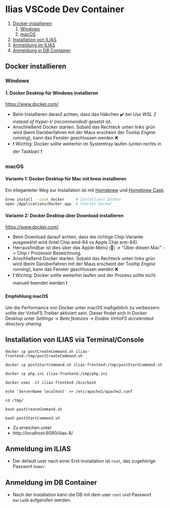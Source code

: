 # Ilias VSCode Dev Container

1. [Docker installieren](#docker-installieren)
    1. [Windows](#windows-docker)
    2. [macOS](#macos-docker)
2. [Installation von ILIAS](#ilias)
3. [Anmeldung im ILIAS](#iliasuser)
4. [Anmeldung in DB Container](#dbuser)

## Docker installieren <a name="docker-installieren"></a>

### Windows <a name="windows-docker">
#### 1. Docker Desktop für Windows installieren
https://www.docker.com/
* Beim Installieren darauf achten, dass das Häkchen ✔️ bei *Use WSL 2 instead of Hyper-V (recommended)* gesetzt ist.
* Anschließend Docker starten. Sobald das Rechteck unten links grün wird (beim Darüberfahren mit der Maus erscheint der Tooltip *Engine running*),
kann das Fenster geschlossen werden ❌
* ❗ Wichtig: Docker sollte weiterhin im Systemtray laufen (unten rechts in der Taskbar) ❗

### macOS <a name="macos-docker">
#### Variante 1: Docker Desktop für Mac mit brew installieren
Ein elleganteter Weg zur Installation ist mit <a href="http://brew.sh">Homebrew</a> und <a href="http://caskroom.io/">Homebrew Cask</a>.
```bash
brew install --cask docker     # Installiert Docker
open /Applications/Docker.app  # Startet Docker
```
#### Variante 2: Docker Desktop über Download installieren
https://www.docker.com/
* Beim Download darauf achten, dass die richtige Chip-Variante ausgewählt wird (Intel Chip amd-64 vs Apple Chip arm-64).
* Herrausfindbar ist dies über das Apple-Menü () -> "Über diesen Mac" -> Chip / Prozessor Bezeichnung.
* Anschließend Docker starten. Sobald das Rechteck unten links grün wird (beim Darüberfahren mit der Maus erscheint der Tooltip *Engine running*),
kann das Fenster geschlossen werden ❌
* ❗ Wichtig: Docker sollte weiterhin laufen und der Prozess sollte nicht manuell beendet werden ❗
    
#### Empfehlung macOS
Um die Performance von Docker unter macOS maßgeblich zu verbessern sollte der VirtioFS Treiber aktiviert sein. Dieser findet sich in Docker Desktop unter *Settings -> Beta features -> Enable VirtioFS accelerated directory sharing*.

## Installation von ILIAS via Terminal/Console  <a name="ilias">

`docker cp postCreateCommand.sh ilias-frontend:/tmp/postCreateCommand.sh`

`docker cp postStartCommand.sh ilias-frontend:/tmp/postStartCommand.sh`

`docker cp php.ini ilias-frontend:/tmp/php.ini`

`docker exec -it ilias-frontend /bin/bash`

`echo 'ServerName localhost' >> /etc/apache2/apache2.conf `

`cd /tmp/`

`bash postCreateCommand.sh`

`bash postStartCommand.sh`

* Zu erreichen unter
* http://localhost:8080/ilias-8/

## Anmeldung im ILIAS <a name="iliasuser">
* Der default user nach einer Erst-Installation ist `root`, das zugehörige Passwort `homer`.

## Anmeldung im DB Container <a name="dbuser">
* Nach der Installation kann die DB mit dem user `root` und Passwort `mariadb` aufgerufen werden.

